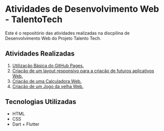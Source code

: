 # **Atividades de Desenvolvimento Web - TalentoTech**

Este é o repositório das atividades realizadas na discpilina de Desenvolvimento Web do Projeto Talento Tech.

## Atividades Realizadas

1. [Utilização Básica do GitHub Pages.](https://nschrot.github.io/Talentotech-web/)
2. [Criação de um layout responsivo para a criação de futuros aplicativos Web.](https://nschrot.github.io/Talentotech-web/app-layout)
3. [Criação de uma Calculadora Web.](https://nschrot.github.io/Talentotech-web/calculadora)
4. [Criação de um Jogo da velha Web.](https://nschrot.github.io/Talentotech-web/jogo_da_velha)

## Tecnologias Utilizadas

* HTML
* CSS
* Dart + Flutter